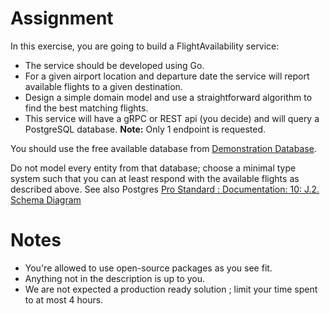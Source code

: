 # Assignment

In this exercise, you are going to build a FlightAvailability service:

- The service should be developed using Go.
- For a given airport location and departure date the service will report available flights to a given destination.
- Design a simple domain model and use a straightforward algorithm to find the best matching flights.
- This service will have a gRPC or REST api (you decide) and will query a PostgreSQL database. **Note:** Only 1 endpoint is requested.

You should use the free available database from [Demonstration Database](https://postgrespro.com/education/demodb).

Do not model every entity from that database; choose a minimal type system such that you can at least respond with the available flights as described above.
See also Postgres [Pro Standard : Documentation: 10: J.2. Schema Diagram](https://postgrespro.com/docs/postgrespro/10/apjs02.html)

# Notes

- You're allowed to use open-source packages as you see fit.
- Anything not in the description is up to you.
- We are not expected a production ready solution ; limit your time spent to at most 4 hours.
